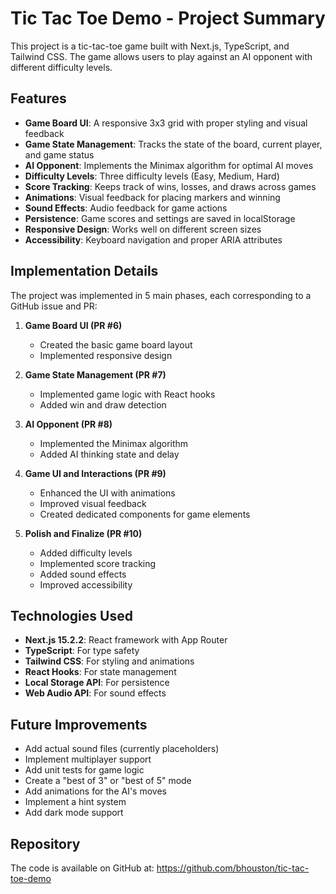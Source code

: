# Tic Tac Toe Demo - Project Summary

This project is a tic-tac-toe game built with Next.js, TypeScript, and Tailwind CSS. The game allows users to play against an AI opponent with different difficulty levels.

## Features

- **Game Board UI**: A responsive 3x3 grid with proper styling and visual feedback
- **Game State Management**: Tracks the state of the board, current player, and game status
- **AI Opponent**: Implements the Minimax algorithm for optimal AI moves
- **Difficulty Levels**: Three difficulty levels (Easy, Medium, Hard)
- **Score Tracking**: Keeps track of wins, losses, and draws across games
- **Animations**: Visual feedback for placing markers and winning
- **Sound Effects**: Audio feedback for game actions
- **Persistence**: Game scores and settings are saved in localStorage
- **Responsive Design**: Works well on different screen sizes
- **Accessibility**: Keyboard navigation and proper ARIA attributes

## Implementation Details

The project was implemented in 5 main phases, each corresponding to a GitHub issue and PR:

1. **Game Board UI (PR #6)**
   - Created the basic game board layout
   - Implemented responsive design

2. **Game State Management (PR #7)**
   - Implemented game logic with React hooks
   - Added win and draw detection

3. **AI Opponent (PR #8)**
   - Implemented the Minimax algorithm
   - Added AI thinking state and delay

4. **Game UI and Interactions (PR #9)**
   - Enhanced the UI with animations
   - Improved visual feedback
   - Created dedicated components for game elements

5. **Polish and Finalize (PR #10)**
   - Added difficulty levels
   - Implemented score tracking
   - Added sound effects
   - Improved accessibility

## Technologies Used

- **Next.js 15.2.2**: React framework with App Router
- **TypeScript**: For type safety
- **Tailwind CSS**: For styling and animations
- **React Hooks**: For state management
- **Local Storage API**: For persistence
- **Web Audio API**: For sound effects

## Future Improvements

- Add actual sound files (currently placeholders)
- Implement multiplayer support
- Add unit tests for game logic
- Create a "best of 3" or "best of 5" mode
- Add animations for the AI's moves
- Implement a hint system
- Add dark mode support

## Repository

The code is available on GitHub at: https://github.com/bhouston/tic-tac-toe-demo